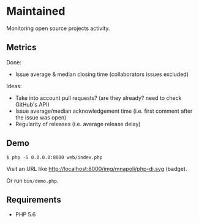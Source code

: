 # Maintained

Monitoring open source projects activity.

## Metrics

Done:

- Issue average & median closing time (collaborators issues excluded)

Ideas:

- Take into account pull requests? (are they already? need to check GitHub's API)
- Issue average/median acknowledgement time (i.e. first comment after the issue was open)
- Regularity of releases (i.e. average release delay)

## Demo

    $ php -S 0.0.0.0:8000 web/index.php

Visit an URL like [http://localhost:8000/img/mnapoli/php-di.svg](http://localhost:8000/img/mnapoli/php-di.svg) (badge).

Or run `bin/demo.php`.

## Requirements

- PHP 5.6
